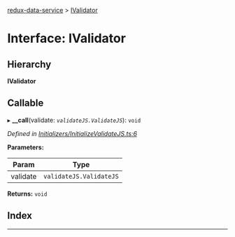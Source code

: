 [redux-data-service](../README.md) > [IValidator](../interfaces/ivalidator.md)

# Interface: IValidator

## Hierarchy

**IValidator**

## Callable
▸ **__call**(validate: *`validateJS.ValidateJS`*): `void`

*Defined in [Initializers/InitializeValidateJS.ts:6](https://github.com/Rediker-Software/redux-data-service/blob/1af9254/src/Initializers/InitializeValidateJS.ts#L6)*

**Parameters:**

| Param | Type |
| ------ | ------ |
| validate | `validateJS.ValidateJS` |

**Returns:** `void`

## Index

---

